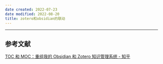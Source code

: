 ```yaml
---
date created: 2022-07-23
date modified: 2022-08-20
title: zotero和obsidian的联动
---
```


---
## 参考文献

[TOC 和 MOC：重组我的 Obsidian 和 Zotero 知识管理系统 - 知乎](https://zhuanlan.zhihu.com/p/374178962?utm_id=0)